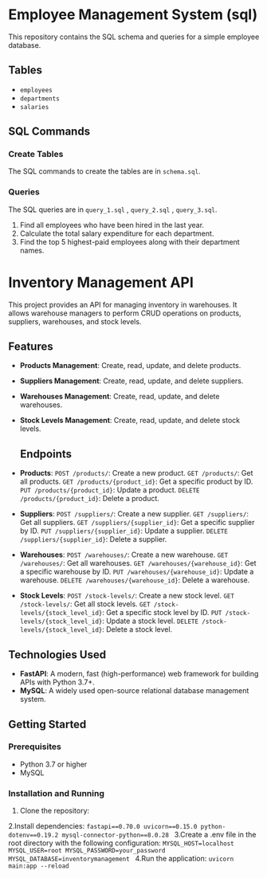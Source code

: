 # Employee Management System (sql)

This repository contains the SQL schema and queries for a simple employee database.

## Tables

- `employees`
- `departments`
- `salaries`

## SQL Commands

### Create Tables

The SQL commands to create the tables are in `schema.sql`.

### Queries

The SQL queries are in `query_1.sql` , `query_2.sql` , `query_3.sql`.

1. Find all employees who have been hired in the last year.
2. Calculate the total salary expenditure for each department.
3. Find the top 5 highest-paid employees along with their department names.


# Inventory Management API

This project provides an API for managing inventory in warehouses. It allows warehouse managers to perform CRUD operations on products, suppliers, warehouses, and stock levels.

## Features

- **Products Management**: Create, read, update, and delete products.
- **Suppliers Management**: Create, read, update, and delete suppliers.
- **Warehouses Management**: Create, read, update, and delete warehouses.
- **Stock Levels Management**: Create, read, update, and delete stock levels.

  ## Endpoints

- **Products**:
`POST /products/`: Create a new product.
`GET /products/`: Get all products.
`GET /products/{product_id}`: Get a specific product by ID.
`PUT /products/{product_id}`: Update a product.
`DELETE /products/{product_id}`: Delete a product.

- **Suppliers**:
`POST /suppliers/`: Create a new supplier.
`GET /suppliers/`: Get all suppliers.
`GET /suppliers/{supplier_id}`: Get a specific supplier by ID.
`PUT /suppliers/{supplier_id}`: Update a supplier.
`DELETE /suppliers/{supplier_id}`: Delete a supplier.

- **Warehouses**:
`POST /warehouses/`: Create a new warehouse.
`GET /warehouses/`: Get all warehouses.
`GET /warehouses/{warehouse_id}`: Get a specific warehouse by ID.
`PUT /warehouses/{warehouse_id}`: Update a warehouse.
`DELETE /warehouses/{warehouse_id}`: Delete a warehouse.

- **Stock Levels**:
  `POST /stock-levels/`: Create a new stock level.
`GET /stock-levels/`: Get all stock levels.
`GET /stock-levels/{stock_level_id}`: Get a specific stock level by ID.
`PUT /stock-levels/{stock_level_id}`: Update a stock level.
`DELETE /stock-levels/{stock_level_id}`: Delete a stock level.

## Technologies Used

- **FastAPI**: A modern, fast (high-performance) web framework for building APIs with Python 3.7+.
- **MySQL**: A widely used open-source relational database management system.


## Getting Started

### Prerequisites

- Python 3.7 or higher
- MySQL

### Installation and Running

1. Clone the repository:

   
2.Install dependencies:
`fastapi==0.70.0
uvicorn==0.15.0
python-dotenv==0.19.2
mysql-connector-python==8.0.28
`
3.Create a .env file in the root directory with the following configuration:
`MYSQL_HOST=localhost
MYSQL_USER=root
MYSQL_PASSWORD=your_password
MYSQL_DATABASE=inventorymanagement
`
4.Run the application:
`uvicorn main:app --reload`




